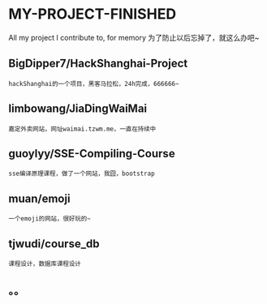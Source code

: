 MY-PROJECT-FINISHED
===================

All my project I contribute to, for memory
为了防止以后忘掉了，就这么办吧~

## BigDipper7/HackShanghai-Project
    hackShanghai的一个项目，黑客马拉松，24h完成，666666~

## limbowang/JiaDingWaiMai
    嘉定外卖网站，网址waimai.tzwm.me，一直在持续中

## guoylyy/SSE-Compiling-Course
    sse编译原理课程，做了一个网站，我囧，bootstrap
    
## muan/emoji
    一个emoji的网站，很好玩的~

## tjwudi/course_db
    课程设计，数据库课程设计

## 。。
